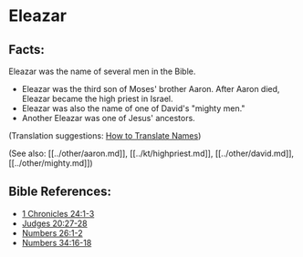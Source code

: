 # Eleazar #

## Facts: ##

Eleazar was the name of several men in the Bible.
 
* Eleazar was the third son of Moses' brother Aaron. After Aaron died, Eleazar became the high priest in Israel.
* Eleazar was also the name of one of David's "mighty men."
* Another Eleazar was one of Jesus' ancestors.

(Translation suggestions: [How to Translate Names](en/ta-vol1/translate/man/translate-names))

(See also: [[../other/aaron.md]], [[../kt/highpriest.md]], [[../other/david.md]], [[../other/mighty.md]])

## Bible References: ##

* [1 Chronicles 24:1-3](en/tn/1ch/help/24/01)
* [Judges 20:27-28](en/tn/jdg/help/20/27)
* [Numbers 26:1-2](en/tn/num/help/26/01)
* [Numbers 34:16-18](en/tn/num/help/34/16)
